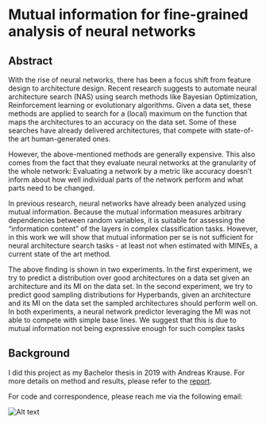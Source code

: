 # Mutual information for fine-grained analysis of neural networks

## Abstract
With the rise of neural networks, there has been a focus shift from
feature design to architecture design. Recent research suggests to automate neural architecture search (NAS) using search methods like
Bayesian Optimization, Reinforcement learning or evolutionary algorithms. Given a data set, these methods are applied to search for a
(local) maximum on the function that maps the architectures to an accuracy on the data set. Some of these searches have already delivered
architectures, that compete with state-of-the art human-generated ones.

However, the above-mentioned methods are generally expensive. This
also comes from the fact that they evaluate neural networks at the granularity of the whole network: Evaluating a network by a metric like
accuracy doesn’t inform about how well individual parts of the network perform and what parts need to be changed.

In previous research, neural networks have already been analyzed using mutual information. Because the mutual information measures
arbitrary dependencies between random variables, it is suitable for assessing the “information content” of the layers in complex classification
tasks. However, in this work we will show that mutual information per
se is not sufficient for neural architecture search tasks - at least not
when estimated with MINEs, a current state of the art method.

The above finding is shown in two experiments. In the first experiment,
we try to predict a distribution over good architectures on a data set
given an architecture and its MI on the data set. In the second experiment, we try to predict good sampling distributions for Hyperbands,
given an architecture and its MI on the data set the sampled architectures should perform well on. In both experiments, a neural network
predictor leveraging the MI was not able to compete with simple base
lines. We suggest that this is due to mutual information not being
expressive enough for such complex tasks


## Background
I did this project as my Bachelor thesis in 2019 with Andreas Krause. For more details on method and results, please refer to the [report](report.pdf).

For code and correspondence, please reach me via the following email:

![Alt text](https://hmorcg.db.files.1drv.com/y4m7hoqm11M2LgHMoSkPBZMcsCdblmlxls_kyZMBzGSMwIX-QE8As8HDGejSuvRCHYF_hsXf1uEt02kzujHiJ0vj9e-V4cmQbjaP0mvyXo2AphueGlPnLafAQs_ZeLw4VM--2YRw2UZzntEJTvbtlGYIFpqnhKKFsPAGG5ZQ1X8-Ca0k_qzMFJLLA7b1xM3-Wo1A2tAqC8upPSkGsgz7pcd9w?width=149&height=23&cropmode=none)

